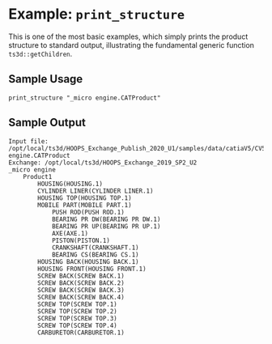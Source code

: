 # Example: `print_structure`
This is one of the most basic examples, which simply prints the product structure to standard output, illustrating the fundamental generic function `ts3d::getChildren`.


## Sample Usage
`print_structure "_micro engine.CATProduct"`

## Sample Output
```
Input file: /opt/local/ts3d/HOOPS_Exchange_Publish_2020_U1/samples/data/catiaV5/CV5_Micro_engine/_micro engine.CATProduct
Exchange: /opt/local/ts3d/HOOPS_Exchange_2019_SP2_U2
_micro engine
	Product1
		HOUSING(HOUSING.1)
		CYLINDER LINER(CYLINDER LINER.1)
		HOUSING TOP(HOUSING TOP.1)
		MOBILE PART(MOBILE PART.1)
			PUSH ROD(PUSH ROD.1)
			BEARING PR DW(BEARING PR DW.1)
			BEARING PR UP(BEARING PR UP.1)
			AXE(AXE.1)
			PISTON(PISTON.1)
			CRANKSHAFT(CRANKSHAFT.1)
			BEARING CS(BEARING CS.1)
		HOUSING BACK(HOUSING BACK.1)
		HOUSING FRONT(HOUSING FRONT.1)
		SCREW BACK(SCREW BACK.1)
		SCREW BACK(SCREW BACK.2)
		SCREW BACK(SCREW BACK.3)
		SCREW BACK(SCREW BACK.4)
		SCREW TOP(SCREW TOP.1)
		SCREW TOP(SCREW TOP.2)
		SCREW TOP(SCREW TOP.3)
		SCREW TOP(SCREW TOP.4)
		CARBURETOR(CARBURETOR.1)
```

